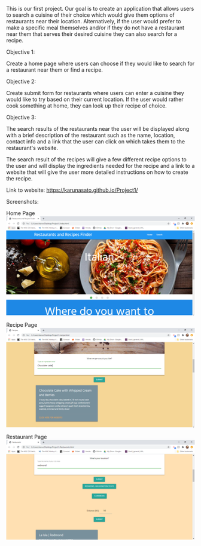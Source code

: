 This is our first project. Our goal is to create an application that allows users to search a cuisine of their choice which would give them options of restaurants near their location. Alternatively, if the user would prefer to make a specific meal themselves and/or if they do not have a restaurant near them that serves their desired cuisine they can also search for a recipe.


Objective 1:

Create a home page where users can choose if they would like to search for a restaurant near them or find a recipe.

Objective 2:

Create submit form for restaurants where users can enter a cuisine they would like to try based on their current location.
If the user would rather cook something at home, they can look up their recipe of choice.

Objective 3:

The search results of the restaurants near the user will be displayed along with a brief description of the restaurant such as the name, location, contact info and a link that the user can click on which takes them to the restaurant's website.

The search result of the recipes will give a few different recipe options to the user and will display the ingredients needed for the recipe and a link to a website that will give the user more detailed instructions on how to create the recipe.


Link to website: https://karunasato.github.io/Project1/



 Screenshots:
   
Home Page
 <img src="assets\Images\Homepage.PNG">

Recipe Page
 <img src="assets\Images\RecipePage.PNG">
 
 Restaurant Page
 <img src="assets\Images\RestaurantPage.PNG">

